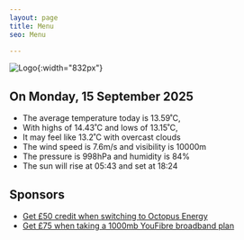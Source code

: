 ```yaml
---
layout: page
title: Menu
seo: Menu

---
```


![Logo](/images/logo.jpg){:width="832px"}

<!-- weather_marker starts -->
## On Monday, 15 September 2025

- The average temperature today is 13.59˚C,
- With highs of 14.43˚C and lows of 13.15˚C,
- It may feel like 13.2˚C with overcast clouds
- The wind speed is 7.6m/s and visibility is 10000m
- The pressure is 998hPa and humidity is 84%
- The sun will rise at 05:43 and set at 18:24

<!-- weather_marker ends -->

## Sponsors

- [Get £50 credit when switching to Octopus Energy](https://bit.ly/3oD1nnS)
- [Get £75 when taking a 1000mb YouFibre broadband plan](https://aklam.io/91zWhU?)
